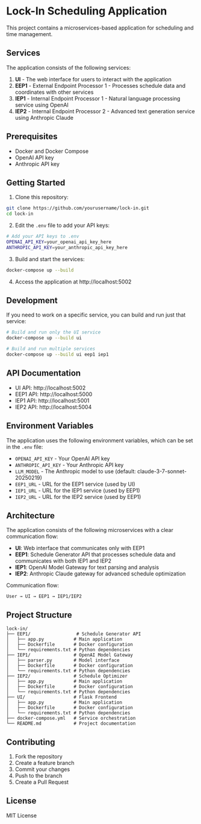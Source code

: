 # Lock-In Scheduling Application

This project contains a microservices-based application for scheduling and time management.

## Services

The application consists of the following services:

1. **UI** - The web interface for users to interact with the application
2. **EEP1** - External Endpoint Processor 1 - Processes schedule data and coordinates with other services
3. **IEP1** - Internal Endpoint Processor 1 - Natural language processing service using OpenAI
4. **IEP2** - Internal Endpoint Processor 2 - Advanced text generation service using Anthropic Claude

## Prerequisites

- Docker and Docker Compose
- OpenAI API key
- Anthropic API key

## Getting Started

1. Clone this repository:
```bash
git clone https://github.com/yourusername/lock-in.git
cd lock-in
```

2. Edit the `.env` file to add your API keys:
```bash
# Add your API keys to .env
OPENAI_API_KEY=your_openai_api_key_here
ANTHROPIC_API_KEY=your_anthropic_api_key_here
```

3. Build and start the services:
```bash
docker-compose up --build
```

4. Access the application at http://localhost:5002

## Development

If you need to work on a specific service, you can build and run just that service:

```bash
# Build and run only the UI service
docker-compose up --build ui

# Build and run multiple services
docker-compose up --build ui eep1 iep1
```

## API Documentation

- UI API: http://localhost:5002
- EEP1 API: http://localhost:5000
- IEP1 API: http://localhost:5001
- IEP2 API: http://localhost:5004

## Environment Variables

The application uses the following environment variables, which can be set in the `.env` file:

- `OPENAI_API_KEY` - Your OpenAI API key
- `ANTHROPIC_API_KEY` - Your Anthropic API key
- `LLM_MODEL` - The Anthropic model to use (default: claude-3-7-sonnet-20250219)
- `EEP1_URL` - URL for the EEP1 service (used by UI)
- `IEP1_URL` - URL for the IEP1 service (used by EEP1)
- `IEP2_URL` - URL for the IEP2 service (used by EEP1)

## Architecture

The application consists of the following microservices with a clear communication flow:

- **UI**: Web interface that communicates only with EEP1
- **EEP1**: Schedule Generator API that processes schedule data and communicates with both IEP1 and IEP2
- **IEP1**: OpenAI Model Gateway for text parsing and analysis
- **IEP2**: Anthropic Claude gateway for advanced schedule optimization

Communication flow:
```
User → UI → EEP1 → IEP1/IEP2
```

## Project Structure

```
lock-in/
├── EEP1/                 # Schedule Generator API
│   ├── app.py           # Main application
│   ├── Dockerfile       # Docker configuration
│   └── requirements.txt # Python dependencies
├── IEP1/                # OpenAI Model Gateway
│   ├── parser.py        # Model interface
│   ├── Dockerfile       # Docker configuration
│   └── requirements.txt # Python dependencies
├── IEP2/                # Schedule Optimizer
│   ├── app.py           # Main application
│   ├── Dockerfile       # Docker configuration
│   └── requirements.txt # Python dependencies
├── UI/                  # Flask Frontend
│   ├── app.py           # Main application
│   ├── Dockerfile       # Docker configuration
│   └── requirements.txt # Python dependencies
├── docker-compose.yml   # Service orchestration
└── README.md            # Project documentation
```

## Contributing

1. Fork the repository
2. Create a feature branch
3. Commit your changes
4. Push to the branch
5. Create a Pull Request

## License

MIT License
